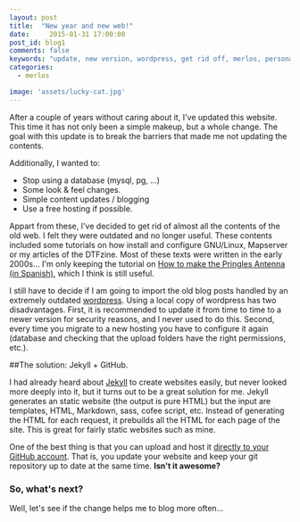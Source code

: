 ```yaml
---
layout: post
title:  "New year and new web!"
date: 	  2015-01-31 17:00:00
post_id: blog1
comments: false
keywords: "update, new version, wordpress, get rid off, merlos, personal web" 
categories:
  - merlos 

image: 'assets/lucky-cat.jpg'
---
```

After a couple of years without caring about it, I've updated this website. This time it has not only been a simple makeup, but a whole change. The goal with this update is to break the barriers that made me not updating the contents.

Additionally, I wanted to:
 - Stop using a database (mysql, pg, ...)
 - Some look & feel changes.
 - Simple content updates / blogging
 - Use a free hosting if possible.

Appart from these, I've decided to get rid of almost all the contents of the old web. I felt they were outdated and no longer useful. These contents included some tutorials on how install and configure GNU/Linux, Mapserver or my articles of the DTFzine. Most of these texts were written in the early 2000s...  I'm only keeping the tutorial on [How to make the Pringles Antenna (in Spanish)](/documentos/articulos/41-construccion-de-una-antena-casera-pringles.html), which I think is still useful.

I still have to decide if I am going to import the old blog posts handled by an extremely outdated [wordpress](http://www.wordpress.org). Using a local copy of wordpress has two disadvantages. First, it is recommended to update it from time to time to a newer version for security reasons, and I never used to do this. Second, every time you migrate to a new hosting you have to configure it again (database and checking that the upload folders have the right permissions, etc.).

##The solution: Jekyll + GitHub.

I had already heard about [Jekyll](http://jekyllrb.com) to create websites easily, but never looked more deeply into it, but it turns out to be a great solution for me. Jekyll generates an static website (the output is pure HTML) but the input are templates, HTML, Markdown, sass, cofee script, etc. Instead of generating the HTML for each request, it prebuilds all the HTML for each page of the site. This is great for fairly static websites such as mine. 

One of the best thing is that you can upload and host it [directly to your GitHub account](https://help.github.com/articles/using-jekyll-with-pages/). That is, you update your website and keep your git repository up to date at the same time. __Isn't it awesome?__

### So, what's next?

Well, let's see if the change helps me to blog more often...



